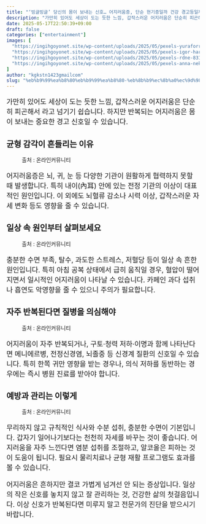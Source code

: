 ```yaml
---
title: "‘빙글빙글’ 당신의 몸이 보내는 신호… 어지러움증, 단순 현기증일까 건강 경고등일까?"
description: "가만히 있어도 세상이 도는 듯한 느낌, 갑작스러운 어지러움은 단순히 피곤해서 라고 넘기기 쉽습니다. 하지만 반복되는 어지러움은 몸이 보내는 중요한 경고 신호일 수 있습니다."
date: 2025-05-17T22:50:39+09:00
draft: false
categories: ["entertainment"]
images: [
  "https://ingihgoyonet.site/wp-content/uploads/2025/05/pexels-yuraforrat-15327168-1024x683.jpg"
  "https://ingihgoyonet.site/wp-content/uploads/2025/05/pexels-igor-haritanovich-814387-1695052-1-1024x683.jpg"
  "https://ingihgoyonet.site/wp-content/uploads/2025/05/pexels-rdne-8313438-1024x683.jpg"
  "https://ingihgoyonet.site/wp-content/uploads/2025/05/pexels-anna-nekrashevich-6604845-683x1024.jpg"
]
author: "kgkstn1423gmailcom"
slug: "%eb%b9%99%ea%b8%80%eb%b9%99%ea%b8%80-%eb%8b%b9%ec%8b%a0%ec%9d%98-%eb%aa%b8%ec%9d%b4-%eb%b3%b4%eb%82%b4%eb%8a%94-%ec%8b%a0%ed%98%b8-%ec%96%b4%ec%a7%80%eb%9f%ac%ec%9b%80"
---
```


<p style="font-size:18px">가만히 있어도 세상이 도는 듯한 느낌, 갑작스러운 어지러움은 단순히 피곤해서 라고 넘기기 쉽습니다. 하지만 반복되는 어지러움은 몸이 보내는 중요한 경고 신호일 수 있습니다.</p> <h2 >균형 감각이 흔들리는 이유</h2> <figure ><img src="https://ingihgoyonet.site/wp-content/uploads/2025/05/pexels-yuraforrat-15327168-1024x683.jpg" alt="" style="aspect-ratio:16/9;object-fit:cover"/><figcaption >출처 : 온라인커뮤니티</figcaption></figure> <p style="font-size:18px">어지러움증은 뇌, 귀, 눈 등 다양한 기관이 원활하게 협력하지 못할 때 발생합니다. 특히 내이(內耳) 안에 있는 전정 기관의 이상이 대표적인 원인입니다. 이 외에도 뇌혈류 감소나 시력 이상, 갑작스러운 자세 변화 등도 영향을 줄 수 있습니다.</p> <h2 >일상 속 원인부터 살펴보세요</h2> <figure ><img src="https://ingihgoyonet.site/wp-content/uploads/2025/05/pexels-igor-haritanovich-814387-1695052-1-1024x683.jpg" alt="" style="aspect-ratio:16/9;object-fit:cover"/><figcaption >출처 : 온라인커뮤니티</figcaption></figure> <p style="font-size:18px">충분한 수면 부족, 탈수, 과도한 스트레스, 저혈당 등이 일상 속 흔한 원인입니다. 특히 아침 공복 상태에서 급히 움직일 경우, 혈압이 떨어지면서 일시적인 어지러움이 나타날 수 있습니다. 카페인 과다 섭취나 흡연도 악영향을 줄 수 있으니 주의가 필요합니다.</p> <h2 >자주 반복된다면 질병을 의심해야</h2> <figure ><img src="https://ingihgoyonet.site/wp-content/uploads/2025/05/pexels-rdne-8313438-1024x683.jpg" alt="" style="aspect-ratio:16/9;object-fit:cover"/><figcaption >출처 : 온라인커뮤니티</figcaption></figure> <p style="font-size:18px">어지러움이 자주 반복되거나, 구토·청력 저하·이명과 함께 나타난다면 메니에르병, 전정신경염, 뇌졸중 등 신경계 질환의 신호일 수 있습니다. 특히 한쪽 귀만 영향을 받는 경우나, 의식 저하를 동반하는 경우에는 즉시 병원 진료를 받아야 합니다.</p> <h2 >예방과 관리는 이렇게</h2> <figure ><img src="https://ingihgoyonet.site/wp-content/uploads/2025/05/pexels-anna-nekrashevich-6604845-683x1024.jpg" alt="" style="aspect-ratio:16/9;object-fit:cover"/><figcaption >출처 : 온라인커뮤니티</figcaption></figure> <p style="font-size:18px">무리하지 않고 규칙적인 식사와 수분 섭취, 충분한 수면이 기본입니다. 갑자기 일어나기보다는 천천히 자세를 바꾸는 것이 좋습니다. 어지러움을 자주 느낀다면 염분 섭취를 조절하고, 알코올은 피하는 것이 도움이 됩니다. 필요시 물리치료나 균형 재활 프로그램도 효과를 볼 수 있습니다.</p> <p style="font-size:18px">어지러움은 흔하지만 결코 가볍게 넘겨선 안 되는 증상입니다. 일상의 작은 신호를 놓치지 않고 잘 관리하는 것, 건강한 삶의 첫걸음입니다. 이상 신호가 반복된다면 미루지 말고 전문가의 진단을 받으시기 바랍니다.</p>